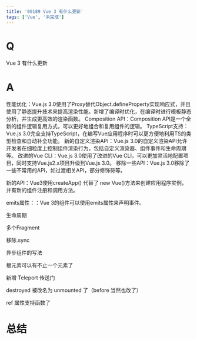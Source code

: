 ```yaml
---
title: '00189 Vue 3 有什么更新'
tags: ['Vue', '未完成']
---
```


# Q

Vue 3 有什么更新

# A

性能优化：Vue.js 3.0使用了Proxy替代Object.defineProperty实现响应式，并且使用了静态提升技术来提高渲染性能。新增了编译时优化，在编译时进行模板静态分析，并生成更高效的渲染函数。
Composition API：Composition API是一个全新的组件逻辑复用方式，可以更好地组合和复用组件的逻辑。
TypeScript支持：Vue.js 3.0完全支持TypeScript，在编写Vue应用程序时可以更方便地利用TS的类型检查和自动补全功能。
新的自定义渲染API：Vue.js 3.0的自定义渲染API允许开发者在细粒度上控制组件渲染行为，包括自定义渲染器、组件事件和生命周期等。
改进的Vue CLI：Vue.js 3.0使用了改进的Vue CLI，可以更加灵活地配置项目，同时支持Vue.js2.x项目升级到Vue.js 3.0。
移除一些API：Vue.js 3.0移除了一些不常用的API，如过渡相关API，部分修饰符等。

新的API：Vue3使用createApp() 代替了 new Vue()方法来创建应用程序实例，并有新的组件注册和调用方法。


emits属性：：Vue 3的组件可以使用emits属性来声明事件。


生命周期


多个Fragment


移除.sync


异步组件的写法


根元素可以有不止一个元素了


新增 Teleport 传送门


destroyed 被改名为 unmounted 了（before 当然也改了）


ref 属性支持函数了


# 总结



<script>
  function func() {

  }
  
</script>